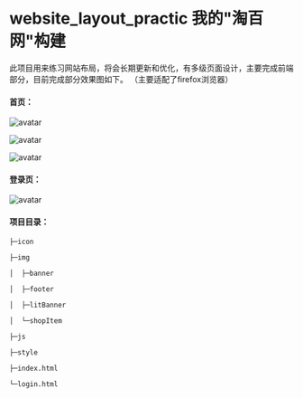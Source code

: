 # website_layout_practic 我的"淘百网"构建

此项目用来练习网站布局，将会长期更新和优化，有多级页面设计，主要完成前端部分，目前完成部分效果图如下。
（主要适配了firefox浏览器）

#### 首页：
![avatar](https://img-blog.csdnimg.cn/20200219215629648.png?x-oss-process=image/watermark,type_ZmFuZ3poZW5naGVpdGk,shadow_10,text_aHR0cHM6Ly9ibG9nLmNzZG4ubmV0L2x1bmlhV2FuZw==,size_16,color_FFFFFF,t_70)

![avatar](https://img-blog.csdnimg.cn/2020021922022215.png?x-oss-process=image/watermark,type_ZmFuZ3poZW5naGVpdGk,shadow_10,text_aHR0cHM6Ly9ibG9nLmNzZG4ubmV0L2x1bmlhV2FuZw==,size_16,color_FFFFFF,t_70)

![avatar](https://img-blog.csdnimg.cn/20200219215708540.png?x-oss-process=image/watermark,type_ZmFuZ3poZW5naGVpdGk,shadow_10,text_aHR0cHM6Ly9ibG9nLmNzZG4ubmV0L2x1bmlhV2FuZw==,size_16,color_FFFFFF,t_70)

#### 登录页：
![avatar](https://img-blog.csdnimg.cn/2020030322363961.png?x-oss-process=image/watermark,type_ZmFuZ3poZW5naGVpdGk,shadow_10,text_aHR0cHM6Ly9ibG9nLmNzZG4ubmV0L2x1bmlhV2FuZw==,size_16,color_FFFFFF,t_70)

#### 项目目录：

```
├─icon

├─img

│  ├─banner

│  ├─footer

│  ├─litBanner

│  └─shopItem

├─js

├─style

├─index.html

└─login.html
```
